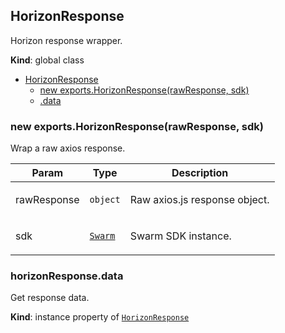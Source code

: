 <a name="HorizonResponse"></a>

## HorizonResponse
<p>Horizon response wrapper.</p>

**Kind**: global class  

* [HorizonResponse](#HorizonResponse)
    * [new exports.HorizonResponse(rawResponse, sdk)](#new_HorizonResponse_new)
    * [.data](#HorizonResponse+data)

<a name="new_HorizonResponse_new"></a>

### new exports.HorizonResponse(rawResponse, sdk)
<p>Wrap a raw axios response.</p>


| Param | Type | Description |
| --- | --- | --- |
| rawResponse | <code>object</code> | <p>Raw axios.js response object.</p> |
| sdk | [<code>Swarm</code>](#Swarm) | <p>Swarm SDK instance.</p> |

<a name="HorizonResponse+data"></a>

### horizonResponse.data
<p>Get response data.</p>

**Kind**: instance property of [<code>HorizonResponse</code>](#HorizonResponse)  

